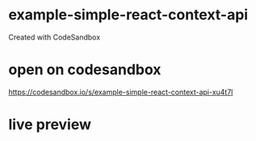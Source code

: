 # example-simple-react-context-api

Created with CodeSandbox

# open on codesandbox
https://codesandbox.io/s/example-simple-react-context-api-xu4t7l


# live preview
